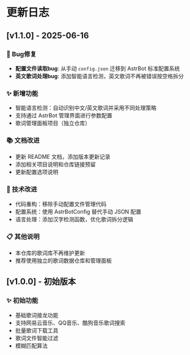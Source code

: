 # 更新日志

## [v1.1.0] - 2025-06-16

### 🐛 Bug修复
- **配置文件读取bug**: 从手动 `config.json` 迁移到 AstrBot 标准配置系统
- **英文歌词处理bug**: 添加智能语言检测，英文歌词不再被错误按空格拆分

### ✨ 新增功能
- 智能语言检测：自动识别中文/英文歌词并采用不同处理策略
- 支持通过 AstrBot 管理界面进行参数配置
- 歌词管理面板项目（独立仓库）

### 📚 文档改进
- 更新 README 文档，添加版本更新记录
- 添加相关项目说明和仓库链接预留
- 更新配置选项说明

### 🔧 技术改进
- 代码重构：移除手动配置文件管理代码
- 配置系统：使用 AstrBotConfig 替代手动 JSON 配置
- 语言处理：添加汉字检测函数，优化歌词拆分逻辑

### 📋 其他说明
- 本仓库的歌词库不再维护更新
- 推荐使用独立的歌词数据仓库和管理面板

## [v1.0.0] - 初始版本

### ✨ 初始功能
- 基础歌词接龙功能
- 支持网易云音乐、QQ音乐、酷狗音乐歌词搜索
- 批量歌词下载工具
- 歌词文件智能过滤
- 模糊匹配算法

